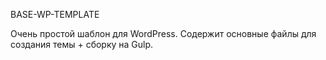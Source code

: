 BASE-WP-TEMPLATE

Очень простой шаблон для WordPress. Содержит основные файлы для создания темы + сборку на Gulp.